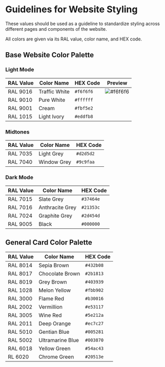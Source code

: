 # Guidelines for Website Styling

These values should be used as a guideline to standardize styling across different pages and components of the website.

All colors are given via its RAL value, color name, and HEX code.

## Base Website Color Palette

### Light Mode

| RAL Value | Color Name | HEX Code | Preview |
| --------- | ---------- | -------- | ------- |
| RAL 9016 | Traffic White | `#f6f6f6` | ![#f6f6f6](https://via.placeholder.com/15/f6f6f6/000000?text=+) |
| RAL 9010 | Pure White | `#ffffff` |
| RAL 9001 | Cream | `#fbf5e2` |
| RAL 1015 | Light Ivory | `#eddfb8` |

### Midtones

| RAL Value | Color Name | HEX Code |
| --------- | ---------- | -------- |
| RAL 7035 | Light Grey | `#d2d5d2` |
| RAL 7040 | Window Grey | `#9c9faa` |

### Dark Mode

| RAL Value | Color Name | HEX Code |
| --------- | ---------- | -------- |
| RAL 7015 | Slate Grey | `#37464e` |
| RAL 7016 | Anthracite Grey | `#21353c` |
| RAL 7024 | Graphite Grey | `#2d454d` |
| RAL 9005 | Black | `#000000` |

## General Card Color Palette

| RAL Value | Color Name | HEX Code |
| --------- | ---------- | -------- |
| RAL 8014 | Sepia Brown | `#432b08` |
| RAL 8017 | Chocolate Brown | `#2b1813` |
| RAL 8019 | Grey Brown | `#403939` |
| RAL 1028 | Melon Yellow | `#fbb902` |
| RAL 3000 | Flame Red | `#b30016` |
| RAL 2002 | Vermillion | `#e53117` |
| RAL 3005 | Wine Red | `#5e212a` |
| RAL 2011 | Deep Orange | `#ec7c27` |
| RAL 5010 | Gentian Blue | `#005281` |
| RAL 5002 | Ultramarine Blue | `#003870` |
| RAL 6018 | Yellow Green | `#54ac43` |
| RL 6020  | Chrome Green | `#20513e` |